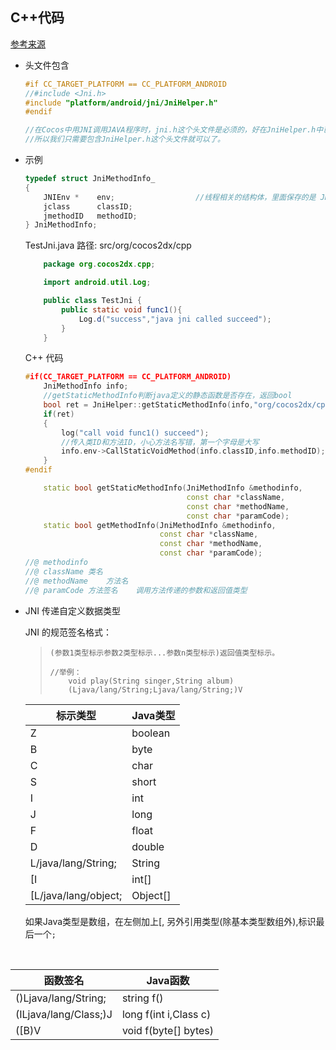 ## C++代码

[参考来源](https://blog.csdn.net/sgn132/article/details/50511912)

- 头文件包含

  ```C++
  #if CC_TARGET_PLATFORM == CC_PLATFORM_ANDROID
  //#include <Jni.h>                                  
  #include "platform/android/jni/JniHelper.h"
  #endif

  //在Cocos中用JNI调用JAVA程序时，jni.h这个头文件是必须的，好在JniHelper.h中已经帮我们包含了，
  //所以我们只需要包含JniHelper.h这个头文件就可以了。
  ```

- 示例

  ```C++
  typedef struct JniMethodInfo_
  {
      JNIEnv *    env;  				//线程相关的结构体，里面保存的是 JNI结构体。  		
      jclass      classID;
      jmethodID   methodID;
  } JniMethodInfo;
  ```

  TestJni.java 路径:  src/org/cocos2dx/cpp 

  ```java
      package org.cocos2dx.cpp;

      import android.util.Log;

      public class TestJni {
          public static void func1(){
              Log.d("success","java jni called succeed");
          }
      }
  ```

  C++ 代码

  ```C++
  #if(CC_TARGET_PLATFORM == CC_PLATFORM_ANDROID)
      JniMethodInfo info;
      //getStaticMethodInfo判断java定义的静态函数是否存在，返回bool
      bool ret = JniHelper::getStaticMethodInfo(info,"org/cocos2dx/cpp/TestJni","func1","()V");
      if(ret)
      {
          log("call void func1() succeed");
          //传入类ID和方法ID，小心方法名写错，第一个字母是大写
          info.env->CallStaticVoidMethod(info.classID,info.methodID);
      }
  #endif
  ```

  ```C++
      static bool getStaticMethodInfo(JniMethodInfo &methodinfo,
                                      const char *className,
                                      const char *methodName,
                                      const char *paramCode);
      static bool getMethodInfo(JniMethodInfo &methodinfo,
                                const char *className,
                                const char *methodName,
                                const char *paramCode);
  //@ methodinfo   
  //@ className	类名
  //@ methodName	方法名
  //@ paramCode	方法签名	调用方法传递的参数和返回值类型
  ```

- JNI 传递自定义数据类型

  JNI 的规范签名格式：

  > ```
  > (参数1类型标示参数2类型标示...参数n类型标示)返回值类型标示。
  >
  > //举例：
  >     void play(String singer,String album)
  >     (Ljava/lang/String;Ljava/lang/String;)V
  > ```

  | 标示类型                 | Java类型   |
  | -------------------- | -------- |
  | Z                    | boolean  |
  | B                    | byte     |
  | C                    | char     |
  | S                    | short    |
  | I                    | int      |
  | J                    | long     |
  | F                    | float    |
  | D                    | double   |
  | L/java/lang/String;  | String   |
  | [I                   | int[]    |
  | [L/java/lang/object; | Object[] |

  如果Java类型是数组，在左侧加上[, 另外引用类型(除基本类型数组外),标识最后一个`;`

  ​

| 函数签名                  | Java函数                |
| --------------------- | --------------------- |
| ()Ljava/lang/String;  | string f()            |
| (ILjava/lang/Class;)J | long f(int i,Class c) |
| ([B)V                 | void f(byte[] bytes)  |

